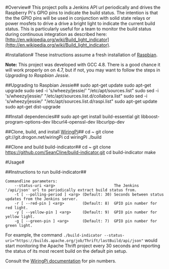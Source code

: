 #Overview#
This project polls a Jenkins API url periodically and drives the Raspberry Pi's GPIO pins to indicate the build status. The intention is that the the GPIO pins will be used in conjunction with solid state relays or power mosfets to drive a drive a bright light to indicate the current build status. This is particularly useful for a team to monitor the build status during continuous integration as described here: [http://en.wikipedia.org/wiki/Build_light_indicator](http://en.wikipedia.org/wiki/Build_light_indicator).

#Installation#
These instructions assume a fresh installation of [Raspbian](http://www.raspbian.org/).

**Note:** This project was developed with GCC 4.8. There is a good chance it will work properly on on 4.7, but if not, you may want to follow the steps in *Upgrading to Raspbian Jessie*.

##Upgrading to Raspbian Jessie##
	sudo apt-get update
	sudo apt-get upgrade
	sudo sed -i 's/wheezy/jessie/' "/etc/apt/sources.list"
	sudo sed -i 's/wheezy/jessie/' "/etc/apt/sources.list.d/collabora.list"
	sudo sed -i 's/wheezy/jessie/' "/etc/apt/sources.list.d/raspi.list"
	sudo apt-get update
	sudo apt-get dist-upgrade

##Install dependencies##
	sudo apt-get install build-essential git libboost-program-options-dev libcurl4-openssl-dev libcurlpp-dev

##Clone, build, and install [WiringPi](http://wiringpi.com/)##
	cd ~
	git clone git://git.drogon.net/wiringPi
	cd wiringPi
	./build

##Clone and build build-indicator##
	cd ~
	git clone https://github.com/SeanCline/build-indicator.git
	cd build-indicator
	make

#Usage#

##Instructions to run build-indicator##

	Commandline parameters:
		--status-uri <arg>                          The Jenkins '/api/json' url to periodically extract build status from.
		-t [ --polling-period ] <arg> (Default: 30) Seconds between status updates from the Jenkins server.
		-r [ --red-pin ] <arg>        (Default: 8)  GPIO pin number for red light.
		-y [ --yellow-pin ] <arg>     (Default: 9)  GPIO pin number for yellow light.
		-g [ --green-pin ] <arg>      (Default: 7)  GPIO pin number for green light.

For example, the command `./build-indicator --status-uri="https://builds.apache.org/job/Thrift/lastBuild/api/json"` would start monitoring the Apache Thrift project every 30 seconds and reporting the status of its most recent build on the default pin setup.

Consult the [WiringPi documentation](http://wiringpi.com/pins/) for pin numbers.
